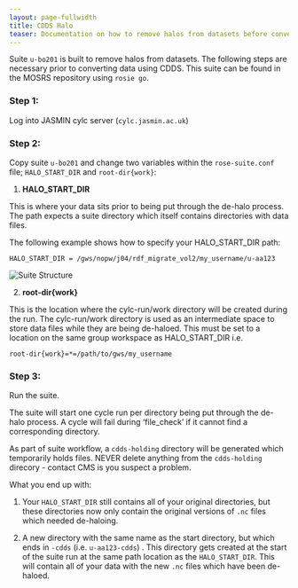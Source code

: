 ```yaml
---
layout: page-fullwidth
title: CDDS Halo
teaser: Documentation on how to remove halos from datasets before converting data using CDDS.
---
```

Suite `u-bo201` is built to remove halos from datasets.  The following steps are necessary prior to converting data using CDDS.  This suite can be found in the MOSRS repository using `rosie go`.

### Step 1:

Log into JASMIN cylc server (`cylc.jasmin.ac.uk`)

### Step 2:

Copy suite `u-bo201` and change two variables within the `rose-suite.conf` file; `HALO_START_DIR` and `root-dir{work}`:

 1) **HALO_START_DIR**
  
This is where your data sits prior to being put through the de-halo process. The path expects a suite directory which itself contains directories with data files.

The following example shows how to specify your HALO_START_DIR path:

`HALO_START_DIR = /gws/nopw/j04/rdf_migrate_vol2/my_username/u-aa123`

![Suite Structure](/cms-website/images/cdds-halo-suite-structure.png)

 2) **root-dir{work}**
 
This is the location where the cylc-run/work directory will be created during the run. The cylc-run/work directory is used as an intermediate space to store data files while they are being de-haloed. This must be set to a location on the same group workspace as HALO_START_DIR i.e.

`root-dir{work}=*=/path/to/gws/my_username`

### Step 3:

Run the suite.

The suite will start one cycle run per directory being put through the de-halo process. A cycle will fail during ‘file_check’ if it cannot find a corresponding directory.

As part of suite workflow, a `cdds-holding` directory will be generated which temporarily holds files. NEVER delete anything from the `cdds-holding` direcory - contact CMS is you suspect a problem.

What you end up with:

1) Your `HALO_START_DIR` still contains all of your original directories, but these directories now only contain the original versions of `.nc` files which needed de-haloing.

2) A new directory with the same name as the start directory, but which ends in `-cdds` (i.e. `u-aa123-cdds`) . This directory gets created at the start of the suite run at the same path location as the `HALO_START_DIR`. This will contain all of your data with the new `.nc` files which have been de-haloed.



